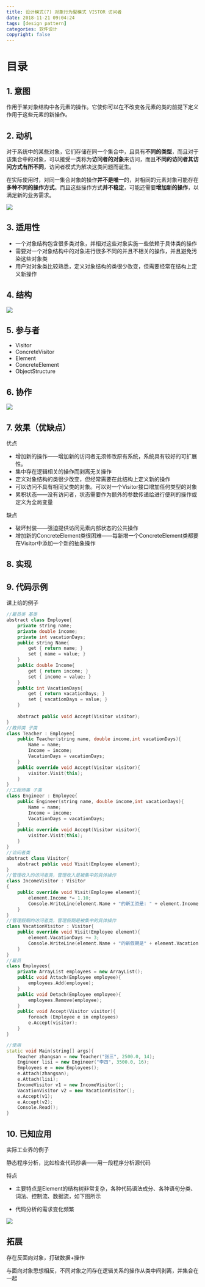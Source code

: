 ```yaml
---
title: 设计模式(7) 对象行为型模式 VISTOR 访问者
date: 2018-11-21 09:04:24
tags: [design pattern]
categories: 软件设计
copyright: false
---
```


# 目录

<!-- toc -->



## 1. 意图

作用于某对象结构中各元素的操作。它使你可以在不改变各元素的类的前提下定义作用于这些元素的新操作。



## 2. 动机

对于系统中的某些对象，它们存储在同一个集合中，且具有**不同的类型**，而且对于该集合中的对象，可以接受一类称为**访问者的对象**来访问，而且**不同的访问者其访问方式有所不同**，访问者模式为解决这类问题而诞生。

在实际使用时，对同一集合对象的操作**并不是唯一**的，对相同的元素对象可能存在**多种不同的操作方式**。而且这些操作方式**并不稳定**，可能还需要**增加新的操作**，以满足新的业务需求。

![](https://songzi-blog-pic.oss-cn-hangzhou.aliyuncs.com/visitor_2.png)



## 3. 适用性

- 一个对象结构包含很多类对象，并相对这些对象实施一些依赖于具体类的操作
- 需要对一个对象结构中的对象进行很多不同的并且不相关的操作，并且避免污染这些对象类
- 用户对对象类比较熟悉，定义对象结构的类很少改变，但需要经常在结构上定义新操作



## 4. 结构

![](https://songzi-blog-pic.oss-cn-hangzhou.aliyuncs.com/visitor_1.png)



## 5. 参与者

- Visitor
- ConcreteVisitor
- Element
- ConcreteElement
- ObjectStructure



## 6. 协作

![](https://songzi-blog-pic.oss-cn-hangzhou.aliyuncs.com/visitor_3.png)



## 7. 效果（优缺点）

优点

- 增加新的操作——增加新的访问者无须修改原有系统，系统具有较好的可扩展性。
- 集中存在逻辑相关的操作而剥离无关操作
- 定义对象结构的类很少改变，但经常需要在此结构上定义新的操作
- 可以访问不具有相同父类的对象。可以对一个Visitor接口增加任何类型的对象
- 累积状态——没有访问者，状态需要作为额外的参数传递给进行便利的操作或定义为全局变量

缺点

- 破坏封装——强迫提供访问元素内部状态的公共操作
- 增加新的ConcreteElement类很困难——每新增一个ConcreteElement类都要在Visitor中添加一个新的抽象操作



## 8. 实现





## 9. 代码示例

课上给的例子

```c++
//雇员类 基类
abstract class Employee{
	private string name;
	private double income;
	private int vacationDays;
	public string Name{
		get { return name; }
		set { name = value; }
	}
	public double Income{
		get { return income; }
		set { income = value; }
	}
	public int VacationDays{
		get { return vacationDays; }
		set { vacationDays = value; }
	}
    
	abstract public void Accept(Visitor visitor);
}
//教师类 子类
class Teacher : Employee{
	public Teacher(string name, double income,int vacationDays){
		Name = name;
		Income = income;
		VacationDays = vacationDays;
	}
	public override void Accept(Visitor visitor){
		visitor.Visit(this);
	}
}
//工程师类 子类
class Engineer : Employee{
	public Engineer(string name, double income,int vacationDays){
		Name = name;
		Income = income;
		VacationDays = vacationDays;
	}
	public override void Accept(Visitor visitor){
		visitor.Visit(this);
	}
}
//访问者类
abstract class Visitor{
	abstract public void Visit(Employee element);
}
//管理收入的访问者类，管理收入是被集中的具体操作
class IncomeVisitor : Visitor
{
	public override void Visit(Employee element){
		element.Income *= 1.10;
		Console.WriteLine(element.Name + "的新工资是: " + element.Income);
	}
}
//管理假期的访问者类，管理假期是被集中的具体操作
class VacationVisitor : Visitor{
	public override void Visit(Employee element){
		element.VacationDays += 3;
		Console.WriteLine(element.Name + "的新假期是" + element.VacationDays);
	}
}
//雇员
class Employees{
	private ArrayList employees = new ArrayList();
	public void Attach(Employee employee){
		employees.Add(employee);
	}
	public void Detach(Employee employee){
		employees.Remove(employee);
	}
	public void Accept(Visitor visitor){
		foreach (Employee e in employees)
		e.Accept(visitor);
	}
}

//使用
static void Main(string[] args){
	Teacher zhangsan = new Teacher("张三", 2500.0, 14);
	Engineer lisi = new Engineer("李四", 3500.0, 16);
	Employees e = new Employees();
	e.Attach(zhangsan);
	e.Attach(lisi);
	IncomeVisitor v1 = new IncomeVisitor();
	VacationVisitor v2 = new VacationVisitor();
	e.Accept(v1);
	e.Accept(v2);
	Console.Read();
}
```



## 10. 已知应用

实际工业界的例子

静态程序分析，比如检查代码抄袭——用一段程序分析源代码

特点

- 主要特点是Element的结构树非常复杂，各种代码语法成分、各种语句分类、词法、控制流、数据流，如下图所示

- 代码分析的需求变化频繁

![](https://songzi-blog-pic.oss-cn-hangzhou.aliyuncs.com/抽象语法树.png)



## 拓展

存在反面向对象，打破数据+操作 

与面向对象思想相反，不同对象之间存在逻辑关系的操作从类中间剥离，并集合在一起



